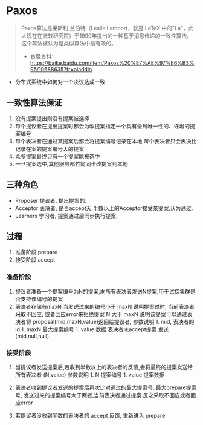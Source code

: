 # Paxos 
> Paxos算法是莱斯利·兰伯特（Leslie Lamport，就是 LaTeX 中的"La"，此人现在在微软研究院）于1990年提出的一种基于消息传递的一致性算法。这个算法被认为是类似算法中最有效的。
> 
>- 百度百科: https://baike.baidu.com/item/Paxos%20%E7%AE%97%E6%B3%95/10688635?fr=aladdin
>
- 分布式系统中如何对一个决议达成一致
## 一致性算法保证
1. 没有提案提出则没有提案被选择
1. 每个提议者在提出提案时都会为改提案指定一个具有全局唯一性的、递增的提案编号
1. 每个表决者在通过某提案后都会将提案编号记录在本地,每个表决者只会表决比记录在案的提案编号大的提案
1. 众多提案最终只有一个提案能被选中
1. 一旦提案选中,其他服务都竹筒同步改提案到本地


## 三种角色
- Proposer 提议者, 提出提案的.
- Acceptor 表决者, 是否accept天,半数以上的Acceptor接受某提案,认为通过.
- Learners 学习者, 提案通过后同步执行提案.

## 过程
1. 准备阶段 prepare
1. 接受阶段 accept

### 准备阶段 
1. 提议者准备一个提案编号为N的提案,向所有表决者发送N提案,用于试探集群是否支持该编号的提案
1. 表决者存储有maxN 当发送过来的编号小于 maxN 说明提案过时, 当前表决者采取不回应, 或者回应error来拒绝提案
    N 大于 maxN 说明该提案可以通过表决者将 proposal(mid,maxN,value)返回给提议者,
        参数说明
          1. mid, 表决者的id
          1. maxN 最大提案编号
          1. value 数据
    表决者未accept提案 发送 (mid,null,null)
### 接受阶段
1. 当提议者发送提案后,若收到半数以上的表决者的反馈,会将最终的提案发送给所有表决者 (N,value)
    参数说明
        1. N 提案编号
        1. value 提案数据 
        
1. 表决者收到提议者发送的提案后再次比对通过的最大提案号,,最大prepare提案号, 发送过来的提案编号大于两者,当前表决者通过提案.反之采取不回应或者回应error
1. 若提议者没收到半数的表决者的 accept 反馈, 重新进入 prepare 
        